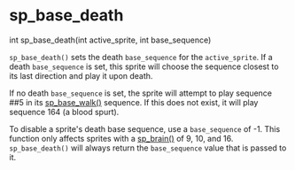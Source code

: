 # sp_base_death

<Prototype>int sp_base_death(int active_sprite, int base_sequence)</Prototype>

`sp_base_death()` sets the death `base_sequence` for the `active_sprite`. If a death `base_sequence` is set, this sprite will choose the sequence closest to its last direction and play it upon death.

If no death `base_sequence` is set, the sprite will attempt to play sequence ##5 in its [sp_base_walk()](./sp-base-walk.md) sequence. If this does not exist, it will play sequence 164 (a blood spurt).

To disable a sprite's death base sequence, use a `base_sequence` of -1. This function only affects sprites with a [sp_brain()](./sp-brain.md) of 9, 10, and 16. `sp_base_death()` will always return the `base_sequence` value that is passed to it.
